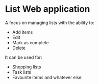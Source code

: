 # List Web application

A focus on managing lists with the ability to:
- Add items
- Edit
- Mark as complete
- Delete

It can be used for:
- Shopping lists
- Task lists
- Favourite items and whatever else
